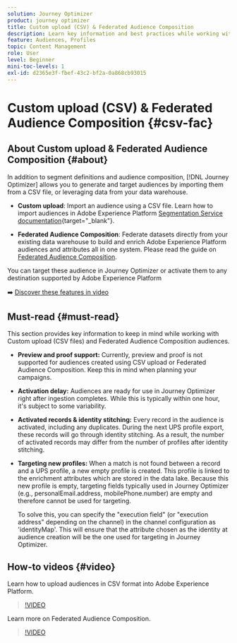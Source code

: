 ```yaml
---
solution: Journey Optimizer
product: journey optimizer
title: Custom upload (CSV) & Federated Audience Composition
description: Learn key information and best practices while working with Custom upload (CSV) and Federated Audience Composition audiences.
feature: Audiences, Profiles
topic: Content Management
role: User
level: Beginner
mini-toc-levels: 1
exl-id: d2365e3f-fbef-43c2-bf2a-0a868cb93015
---
```

# Custom upload (CSV) & Federated Audience Composition {#csv-fac}

## About Custom upload & Federated Audience Composition {#about}

In addition to segment definitions and audience composition, [!DNL Journey Optimizer] allows you to generate and target audiences by importing them from a CSV file, or leveraging data from your data warehouse.

* **Custom upload**: Import an audience using a CSV file. Learn how to import audiences in Adobe Experience Platform [Segmentation Service documentation](https://experienceleague.adobe.com/en/docs/experience-platform/segmentation/ui/audience-portal#import-audience){target="_blank"}.

* **Federated Audience Composition**: Federate datasets directly from your existing data warehouse to build and enrich Adobe Experience Platform audiences and attributes all in one system. Please read the guide on [Federated Audience Composition](https://experienceleague.adobe.com/en/docs/federated-audience-composition/using/home).

You can target these audience in Journey Optimizer or activate them to any destination supported by Adobe Experience Platform

➡️ [Discover these features in video](#video)

## Must-read {#must-read}

This section provides key information to keep in mind while working with Custom upload (CSV files) and Federated Audience Composition audiences.

* **Preview and proof support:** Currently, preview and proof is not supported for audiences created using CSV upload or Federated Audience Composition. Keep this in mind when planning your campaigns.

* **Activation delay:** Audiences are ready for use in Journey Optimizer right after ingestion completes. While this is typically within one hour, it's subject to some variability.

* **Activated records & identity stitching:** Every record in the audience is activated, including any duplicates. During the next UPS profile export, these records will go through identity stitching. As a result, the number of activated records may differ from the number of profiles after identity stitching.

* **Targeting new profiles:** When a match is not found between a record and a UPS profile, a new empty profile is created. This profile is linked to the enrichment attributes which are stored in the data lake. Because this new profile is empty, targeting fields typically used in Journey Optimizer (e.g., personalEmail.address, mobilePhone.number) are empty and therefore cannot be used for targeting.

    To solve this, you can specify the "execution field" (or "execution address" depending on the channel) in the channel configuration as 'identityMap'. This will ensure that the attribute chosen as the identity at audience creation will be the one used for targeting in Journey Optimizer.

## How-to videos {#video}

Learn how to upload audiences in CSV format into Adobe Experience Platform. 

>[!VIDEO](https://video.tv.adobe.com/v/3421714?quality=12)

Learn more on Federated Audience Composition.

>[!VIDEO](https://video.tv.adobe.com/v/3432261?quality=12)

